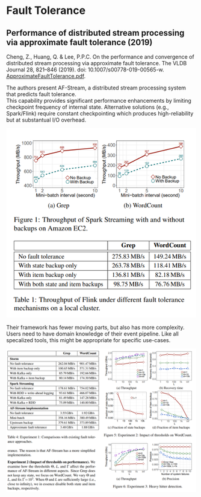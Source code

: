 # Fault Tolerance

## Performance of distributed stream processing via approximate fault tolerance (2019)

Cheng, Z., Huang, Q. & Lee, P.P.C. On the performance and convergence of distributed stream processing via approximate fault tolerance. The VLDB Journal 28, 821–846 (2019). doi: 10.1007/s00778-019-00565-w. [ApproximateFaultTolerance.pdf](ApproximateFaultTolerance.pdf).

The authors present AF-Stream, a distributed stream processing system that predicts fault tolerance.  
This capability provides significant performance enhancements by limiting checkpoint frequency of internal state.  Alternative solutions (e.g., Spark/Flink) require constant checkpointing which produces high-reliability but at substantual I/O overhead.

![influence_of_checkpointing.png](influence_of_checkpointing.png)

Their framework has fewer moving parts, but also has more complexity.  Users need to have domain knowledge of their event pipeline.  Like all specalized tools, this might be appropriate for specific use-cases.

![comparison.png](comparison.png)
